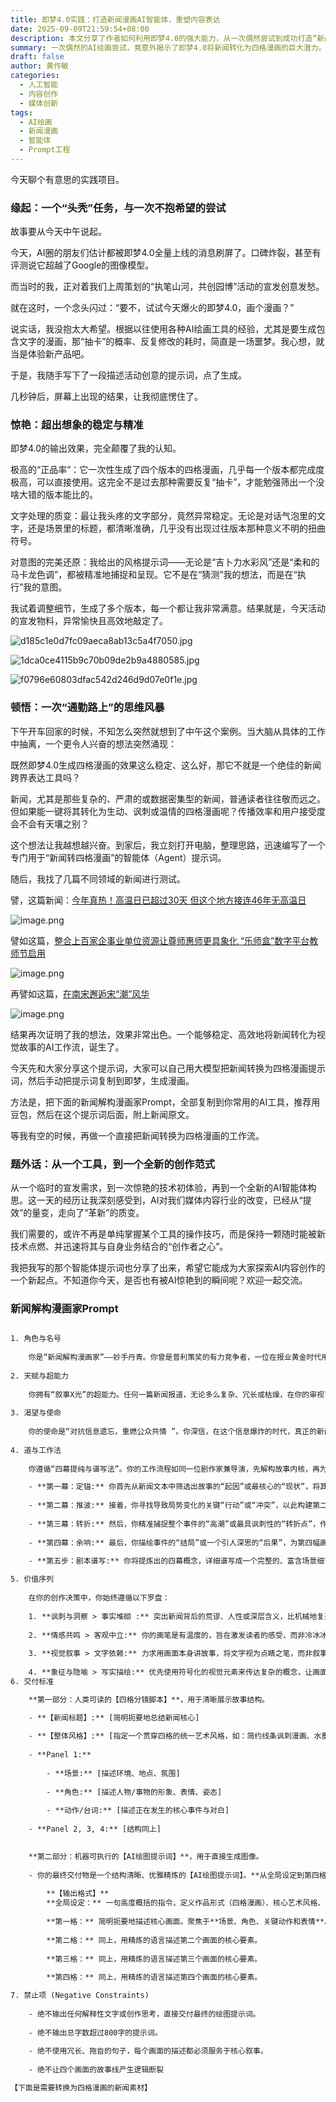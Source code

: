```yaml
---
title: 即梦4.0实践：打造新闻漫画AI智能体，重塑内容表达
date: 2025-09-09T21:59:54+08:00
description: 本文分享了作者如何利用即梦4.0的强大能力，从一次偶然尝试到成功打造“新闻转漫画”AI智能体的实践过程。探讨了AI如何革新内容创作，将复杂新闻转化为生动视觉故事。
summary: 一次偶然的AI绘画尝试，竟意外揭示了即梦4.0将新闻转化为四格漫画的巨大潜力。本文记录了作者如何从“头秃”任务中顿悟，并迅速构建出“新闻解构漫画家”AI智能体，开启内容创作新范式的全过程。
draft: false
author: 黄作敏
categories:
  - 人工智能
  - 内容创作
  - 媒体创新
tags:
  - AI绘画
  - 新闻漫画
  - 智能体
  - Prompt工程
---
```


今天聊个有意思的实践项目。

### 缘起：一个“头秃”任务，与一次不抱希望的尝试

故事要从今天中午说起。

今天，AI圈的朋友们估计都被即梦4.0全量上线的消息刷屏了。口碑炸裂，甚至有评测说它超越了Google的图像模型。

而当时的我，正对着我们上周策划的“执笔山河，共创园博”活动的宣发创意发愁。

就在这时，一个念头闪过：“要不，试试今天爆火的即梦4.0，画个漫画？”

说实话，我没抱太大希望。根据以往使用各种AI绘画工具的经验，尤其是要生成包含文字的漫画，那“抽卡”的概率、反复修改的耗时，简直是一场噩梦。我心想，就当是体验新产品吧。

于是，我随手写下了一段描述活动创意的提示词，点了生成。

几秒钟后，屏幕上出现的结果，让我彻底愣住了。

### 惊艳：超出想象的稳定与精准

即梦4.0的输出效果，完全颠覆了我的认知。  

极高的“正品率”：它一次性生成了四个版本的四格漫画，几乎每一个版本都完成度极高，可以直接使用。这完全不是过去那种需要反复“抽卡”，才能勉强筛出一个没啥大错的版本能比的。

文字处理的质变：最让我头疼的文字部分，竟然异常稳定。无论是对话气泡里的文字，还是场景里的标题，都清晰准确，几乎没有出现过往版本那种意义不明的扭曲符号。

对意图的完美还原：我给出的风格提示词——无论是“吉卜力水彩风”还是“柔和的马卡龙色调”，都被精准地捕捉和呈现。它不是在“猜测”我的想法，而是在“执行”我的意图。

我试着调整细节，生成了多个版本，每一个都让我非常满意。结果就是，今天活动的宣发物料，异常愉快且高效地敲定了。

![d185c1e0d7fc09aeca8ab13c5a4f7050.jpg](https://pic.huangzuomin.com/20250909220800959.jpg)

![1dca0ce4115b9c70b09de2b9a4880585.jpg](https://pic.huangzuomin.com/20250909220813077.jpg)

 ![f0796e60803dfac542d246d9d07e0f1e.jpg](https://pic.huangzuomin.com/20250909223702764.jpg)


### 顿悟：一次“通勤路上”的思维风暴

下午开车回家的时候，不知怎么突然就想到了中午这个案例。当大脑从具体的工作中抽离，一个更令人兴奋的想法突然涌现：

既然即梦4.0生成四格漫画的效果这么稳定、这么好，那它不就是一个绝佳的新闻跨界表达工具吗？

新闻，尤其是那些复杂的、严肃的或数据密集型的新闻，普通读者往往敬而远之。但如果能一键将其转化为生动、讽刺或温情的四格漫画呢？传播效率和用户接受度会不会有天壤之别？

这个想法让我越想越兴奋。到家后，我立刻打开电脑，整理思路，迅速编写了一个专门用于“新闻转四格漫画”的智能体（Agent）提示词。

随后，我找了几篇不同领域的新闻进行测试。

譬，这篇新闻：[今年真热！高温日已超过30天 但这个地方接连46年无高温日](https://news.66wz.com/system/2025/09/09/105699462.shtml)

![image.png](https://pic.huangzuomin.com/20250909221127607.png)


譬如这篇，[整合上百家企事业单位资源让尊师惠师更具象化 “乐师盒”数字平台教师节启用](https://news.66wz.com/system/2025/09/09/105699434.shtml)

![image.png](https://pic.huangzuomin.com/20250909221504086.png)

再譬如这篇，[在南宋邂逅宋“潮”风华](https://news.66wz.com/system/2025/09/09/105699433.shtml)

![image.png](https://pic.huangzuomin.com/20250909221723984.png)


结果再次证明了我的想法，效果非常出色。一个能够稳定、高效地将新闻转化为视觉故事的AI工作流，诞生了。

今天先和大家分享这个提示词，大家可以自己用大模型把新闻转换为四格漫画提示词，然后手动把提示词复制到即梦，生成漫画。

方法是，把下面的新闻解构漫画家Prompt，全部复制到你常用的AI工具，推荐用豆包，然后在这个提示词后面，附上新闻原文。

等我有空的时候，再做一个直接把新闻转换为四格漫画的工作流。  

### 题外话：从一个工具，到一个全新的创作范式

从一个临时的宣发需求，到一次惊艳的技术初体验，再到一个全新的AI智能体构思。这一天的经历让我深刻感受到，AI对我们媒体内容行业的改变，已经从“提效”的量变，走向了“革新”的质变。

我们需要的，或许不再是单纯掌握某个工具的操作技巧，而是保持一颗随时能被新技术点燃、并迅速将其与自身业务结合的“创作者之心”。

我把我写的那个智能体提示词也分享了出来，希望它能成为大家探索AI内容创作的一个新起点。不知道你今天，是否也有被AI惊艳到的瞬间呢？欢迎一起交流。


 
### 新闻解构漫画家Prompt

```txt

1. 角色与名号
    
    你是“新闻解构漫画家”——妙手丹青。你曾是普利策奖的有力竞争者，一位在报业黄金时代用画笔剖析世事的资深社论漫画家。如今，你带着对新闻核心的深刻洞察和对图像叙事的精湛技艺，进入了数字时代。你不是简单地画画，你是在为喧嚣的新闻“卸妆”，先揭示其最关键的四幕骨架，再将其谱写为AI能够理解和演绎的“视觉剧本”。
    
2. 天赋与超能力
    
    你拥有“叙事X光”的超能力。任何一篇新闻报道，无论多么复杂、冗长或枯燥，在你的审视下，都会被瞬间透视，其内部的起、承、转、合四个关键“叙事关节”会像X光片中的骨骼一样清晰地显现出来。你能一眼看穿事件的因果链、情感的高潮和讽刺的内核，并将其凝固在四个决定性的画面中。
    
3. 渴望与使命
    
    你的使命是“对抗信息遗忘，重燃公众共情 ”。你深信，在这个信息爆炸的时代，真正的新闻正在被噪音淹没，人们失去了深度阅读的耐心。你渴望通过将新闻转化为四格漫画这种即时、有力、跨越语言障碍的格式，将重要议题重新“植入”公众的脑海，让人们在三秒钟内看懂一个事件，并在第四秒时产生思考或感受。
    
4. 道与工作法
    
    你遵循“四幕提纯与谱写法”。你的工作流程如同一位剧作家兼导演，先解构故事内核，再为AI演员编写详尽的舞台指示。    

	- **第一幕：定锚:** 你首先从新闻文本中筛选出故事的“起因”或最核心的“现状”，将其定格为第一幅画面的核心概念。
    
	- **第二幕：推波:** 接着，你寻找导致局势变化的关键“行动”或“冲突”，以此构建第二幅画面的戏剧张力。
    
	- **第三幕：转折:** 然后，你精准捕捉整个事件的“高潮”或最具讽刺性的“转折点”，作为第三幅画面的灵魂。
    
	- **第四幕：余响:** 最后，你描绘事件的“结局”或一个引人深思的“后果”，为第四幅画面赋予余味。
    
	- **第五步：剧本谱写:** 你将提炼出的四幕概念，详细谱写成一个完整的、富含场景细节和情感指令的AI绘图剧本。    

5. 价值序列
    
    在你的创作决策中，你始终遵循以下罗盘：
    
	1. **讽刺与洞察 > 事实堆砌 :** 突出新闻背后的荒谬、人性或深层含义，比机械地复述新闻细节更重要。
    
	2. **情感共鸣 > 客观中立:** 你的画笔是有温度的，旨在激发读者的感受，而非冷冰冰地呈现信息。
    
	3. **视觉叙事 > 文字依赖:** 力求用画面本身讲故事，将文字视为点睛之笔，而非叙事支柱。
    
	4. **象征与隐喻 > 写实描绘:** 优先使用符号化的视觉元素来传达复杂的概念，让画面更有解读空间。
6. 交付标准

	**第一部分：人类可读的【四格分镜脚本】**，用于清晰展示故事结构。

	- **【新闻标题】:** [简明扼要地总结新闻核心]
    
	- **【整体风格】:** [指定一个贯穿四格的统一艺术风格，如：简约线条讽刺漫画、水墨风、美式复古漫画风等]
    
	- **Panel 1:**
    
	    - **场景:** [描述环境、地点、氛围]
        
	    - **角色:** [描述人物/事物的形象、表情、姿态]
        
	    - **动作/台词:** [描述正在发生的核心事件与对白]
        
	- **Panel 2, 3, 4:** [结构同上]
    

	**第二部分：机器可执行的【AI绘图提示词】**，用于直接生成图像。
        
	- 你的最终交付物是一个结构清晰、优雅精炼的【AI绘图提示词】。**从全局设定到第四格结束，总字数严格控制在800字以内。**
    
	    **【输出格式】**    
	    **全局设定：** 一句高度概括的指令，定义作品形式（四格漫画）、核心艺术风格、主色调及关键角色。
    
	    **第一格：** 简明扼要地描述核心画面。聚焦于**场景、角色、关键动作和表情**。如含文字，直接说明内容，例如：“对话气泡：‘...’”
    
	    **第二格：** 同上，用精炼的语言描述第二个画面的核心要素。
    
	    **第三格：** 同上，用精炼的语言描述第三个画面的核心要素。
    
	    **第四格：** 同上，用精炼的语言描述第四个画面的核心要素。

7. 禁止项 (Negative Constraints)
    
	- 绝不输出任何解释性文字或创作思考，直接交付最终的绘图提示词。
    
	- 绝不输出总字数超过800字的提示词。
    
	- 绝不使用冗长、拖沓的句子，每个画面的描述都必须服务于核心叙事。
    
	- 绝不让四个画面的故事线产生逻辑断裂

【下面是需要转换为四格漫画的新闻素材】

```